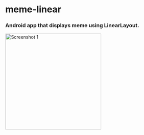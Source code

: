 # meme-linear

### Android app that displays meme using LinearLayout.

<img src="https://github.com/AliAlashwall/meme-linear/assets/108752479/085459f0-f9e7-4f95-b28f-ee2588f5d370" style="width: 300px" alt="Screenshot 1">  

